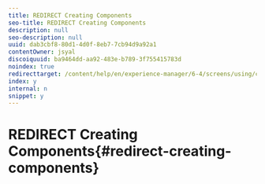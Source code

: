 ```yaml
---
title: REDIRECT Creating Components
seo-title: REDIRECT Creating Components
description: null
seo-description: null
uuid: dab3cbf8-80d1-4d0f-8eb7-7cb94d9a92a1
contentOwner: jsyal
discoiquuid: ba9464dd-aa92-483e-b789-3f755415783d
noindex: true
redirecttarget: /content/help/en/experience-manager/6-4/screens/using/creating-components
index: y
internal: n
snippet: y
---
```


# REDIRECT Creating Components{#redirect-creating-components}

